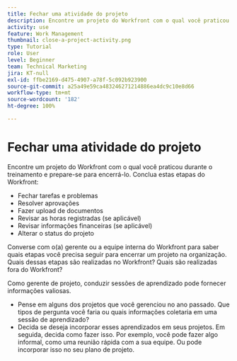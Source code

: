 ```yaml
---
title: Fechar uma atividade do projeto
description: Encontre um projeto do Workfront com o qual você praticou durante o treinamento e prepare-se para encerrá-lo.
activity: use
feature: Work Management
thumbnail: close-a-project-activity.png
type: Tutorial
role: User
level: Beginner
team: Technical Marketing
jira: KT-null
exl-id: ffbe2169-d475-4907-a78f-5c092b923900
source-git-commit: a25a49e59ca483246271214886ea4dc9c10e8d66
workflow-type: tm+mt
source-wordcount: '182'
ht-degree: 100%

---
```


# Fechar uma atividade do projeto

Encontre um projeto do Workfront com o qual você praticou durante o treinamento e prepare-se para encerrá-lo. Conclua estas etapas do Workfront:

* Fechar tarefas e problemas
* Resolver aprovações
* Fazer upload de documentos
* Revisar as horas registradas (se aplicável)
* Revisar informações financeiras (se aplicável)
* Alterar o status do projeto

Converse com o(a) gerente ou a equipe interna do Workfront para saber quais etapas você precisa seguir para encerrar um projeto na organização. Quais dessas etapas são realizadas no Workfront? Quais são realizadas fora do Workfront?

Como gerente de projeto, conduzir sessões de aprendizado pode fornecer informações valiosas.

* Pense em alguns dos projetos que você gerenciou no ano passado. Que tipos de pergunta você faria ou quais informações coletaria em uma sessão de aprendizado?
* Decida se deseja incorporar esses aprendizados em seus projetos. Em seguida, decida como fazer isso. Por exemplo, você pode fazer algo informal, como uma reunião rápida com a sua equipe. Ou pode incorporar isso no seu plano de projeto.
